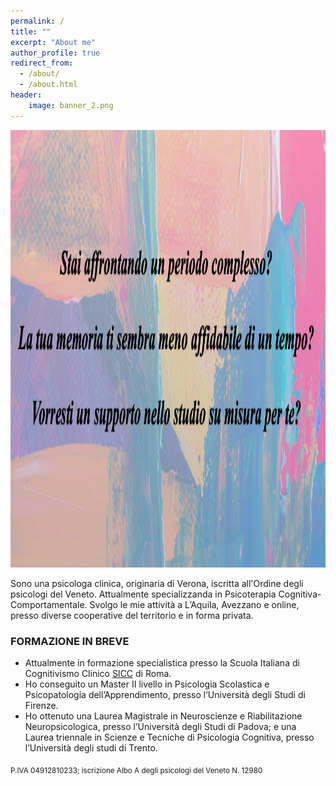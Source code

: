 ```yaml
---
permalink: /
title: ""
excerpt: "About me"
author_profile: true
redirect_from: 
  - /about/
  - /about.html
header:
    image: banner_2.png
---
```




<!--### _Stai affrontando un periodo complesso e desideri uno spazio di ascolto?_-->

<!--### _La tua memoria ti sembra meno affidabile di un tempo?_-->

<!--### _Vorresti un supporto nello studio su misura per te?_-->

<img src="/images/domande1_big.png"  width="1100" height="700">

Sono una psicologa clinica, originaria di Verona, iscritta all'Ordine degli psicologi del Veneto. Attualmente specializzanda in Psicoterapia Cognitiva-Comportamentale.  Svolgo le mie attività a L’Aquila, Avezzano e online, presso diverse cooperative del territorio e in forma privata. 

### FORMAZIONE IN BREVE 
- Attualmente in formazione specialistica presso la Scuola Italiana di Cognitivismo Clinico [SICC](https://apc.it/) di Roma. 
- Ho conseguito un Master II livello in Psicologia Scolastica e Psicopatologia dell’Apprendimento, presso l’Università degli Studi di Firenze.
- Ho ottenuto una Laurea Magistrale in Neuroscienze e Riabilitazione Neuropsicologica, presso l’Università degli Studi di Padova; e una Laurea triennale in Scienze e Tecniche di Psicologia Cognitiva, presso l’Università degli studi di Trento.


<!--<img src="/images/profilo_2.jpg"  width="500" height="200">-->


<sub>P.IVA 04912810233; iscrizione Albo A degli psicologi del Veneto N. 12980</sub>
